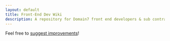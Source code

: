 ```yaml
---
layout: default
title: Front-End Dev Wiki
description: A repository for Domain7 front end developers & sub contractors to use as a coding best practices & resource guide.
---
```


Feel free to [suggest improvements](http://github.com/domain7/fedwiki)!